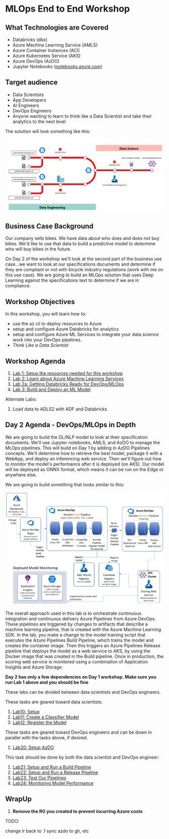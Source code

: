 # MLOps End to End Workshop

## What Technologies are Covered

* Databricks (dbx)
* Azure Machine Learning Service (AMLS)
* Azure Container Instances (ACI)
* Azure Kubernetes Service (AKS)
* Azure DevOps (AzDO)
* Jupyter Notebooks ([notebooks.azure.com](https://notebooks.azure.com))

## Target audience

-   Data Scientists
-   App Developers
-   AI Engineers
-   DevOps Engineers 
-   Anyone wanting to learn to think like a Data Scientist and take their analytics to the next level

The solution will look something like this:  

![End-to-end Custom AI Solution](images/e2e.png)

## Business Case Background

Our company sells bikes.  We have data about who does and does not buy bikes.  We'd like to use that data to build a predictive model to determine who will buy bikes in the future.  

On Day 2 of the workshop we'll look at the second part of the business use case...we want to look at our specifications documents and determine if they are compliant or not with bicycle industry regulations (work with me on this use case).  We are going to build an MLOps solution that uses Deep Learning against the specifications text to determine if we are in compliance.  

## Workshop Objectives

In this workshop, you will learn how to:

* use the az cli to deploy resources to Azure
* setup and configure Azure Databricks for analytics
* setup and configure Azure ML Services to integrate your data science work into your DevOps pipelines.  
* *Think Like a Data Scientist*


## Workshop Agenda

1. [Lab 1:  Setup the resources needed for this workshop](Lab1/README.md)
1. [Lab 2:  Learn about Azure Machine Learning Services](Lab2/README.md)
1. [Lab 2a: Getting Databricks Ready for DevOps/MLOps](Lab2a/README.md)
1. [Lab 3:  Build and Deploy an ML Model](Lab3/README.md)  

Alternate Labs:  

1. Load data to ADLS2 with ADF and Databricks



## Day 2 Agenda - DevOps/MLOps in Depth

We are going to build the DL/NLP model to look at their specification documents.  We'll use Jupyter notebooks, AMLS, and AzDO to manage the MLOps pipelines.  This will build on Day 1 by adding in AzDO Pipelines concepts.  We'll determine how to retrieve the best model, package it with a WebApp, and deploy an inferencing web service.  Then we'll figure out how to monitor the model's performance after it is deployed (on AKS).  Our model will be deployed as ONNX format, which means it can be run on the Edge or anywhere else.  

We are going to build something that looks similar to this:  

![stuffs](images/architecture-overview.png 'Solution Architecture')

The overall approach used in this lab is to orchestrate continuous integration and continuous delivery Azure Pipelines from Azure DevOps. These pipelines are triggered by changes to artifacts that describe a machine learning pipeline, that is created with the Azure Machine Learning SDK. In the lab, you make a change to the model training script that executes the Azure Pipelines Build Pipeline, which trains the model and creates the container image. Then this triggers an Azure Pipelines Release pipeline that deploys the model as a web service to AKS, by using the Docker image that was created in the Build pipeline. Once in production, the scoring web service is monitored using a combination of Application Insights and Azure Storage.

**Day 2 has only a few dependencies on Day 1 workshop.  Make sure you run Lab 1 above and you should be fine**

These labs can be divided between data scientists and DevOps engineers.  


These tasks are geared toward data scientists:  

1. [Lab10:  Setup](Lab10/README.md)
1. [Lab11:  Create a Classifier Model](Lab11/README.md)
1. [Lab12:  Register the Model](Lab12/README.md)

These tasks are geared toward DevOps engineers and can be down in parallel with the tasks above, if desired.  

1. [Lab20:  Setup AzDO](Lab20/README.md)

This task should be done by both the data scientist and DevOps engineer:  

1. [Lab21:  Setup and Run a Build Pipeline](Lab21/README.md)
1. [Lab22:  Setup and Run a Release Pipeline](Lab22/README.md)
1. [Lab23:  Test Our Pipelines](Lab23/README.md)
1. [Lab24:  Monitoring Model Performance](Lab24/README.md)


## WrapUp

1. **Remove the RG you created to prevent incurring Azure costs**

TODO:  

change lr back to .1
sync azdo to gh, etc

